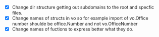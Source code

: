 - [x] Change dir structure getting out subdomains to the root and specfic files.
- [x] Change names of structs in vo so for example import of vo.Office number shoulde be office.Number and not vo.OfficeNumber
- [x] Change names of fuctions to express better what they do.
